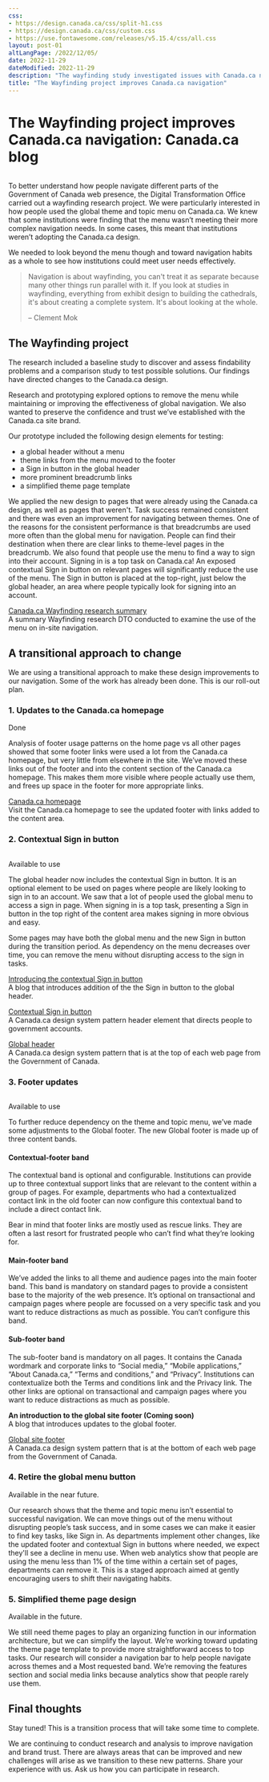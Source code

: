 ```yaml
---
css:
- https://design.canada.ca/css/split-h1.css
- https://design.canada.ca/css/custom.css
- https://use.fontawesome.com/releases/v5.15.4/css/all.css
layout: post-01
altLangPage: /2022/12/05/
date: 2022-11-29
dateModified: 2022-11-29
description: "The wayfinding study investigated issues with Canada.ca navigation and informed changes to improve navigation and simplify the adoption of the Canada.ca design for departments and agencies.  The main improvements include the introduction of a new sign in button, removing the menu button, a contextual footer band, a main footer band with themes, and a simplified design for the theme page."
title: "The Wayfinding project improves Canada.ca navigation"
---
```

<h1 property="name" id="wb-cont" dir="ltr"><span class="stacked"><span>The Wayfinding project improves Canada.ca navigation</span>: <span>Canada.ca blog</span></span></h1>
<div class="row"><div class="col-md-8">
<img src="/images/thumbs/2022-11-29.png" class="img-responsive" alt="" />
  </div>  
  </div>
<p class="mrgn-tp-lg">To better understand how people navigate different parts of the Government of Canada web presence, the Digital Transformation Office carried out a wayfinding research project.  We were particularly interested in how people used the global theme and topic menu on Canada.ca.  We knew that some institutions were finding that the menu wasn’t meeting their more complex navigation needs.   In some cases, this meant that institutions weren’t adopting the Canada.ca design.</p>

<p>We needed to look beyond the menu though and toward navigation habits as a whole to see how institutions could meet user needs effectively.</p>
<div class="row"><div class="col-md-8 mrgn-tp-lg">
<blockquote class="mrgn-tp-lg">
  <p>Navigation is about wayfinding, you can't treat it as separate because many other things run parallel with it. If you look at studies in wayfinding, everything from exhibit design to building the cathedrals, it's about creating a complete system. It's about looking at the whole.</p>

  <p>– Clement Mok</p>
</blockquote></div></div>
<div class="clearfix"></div>

<h2>The Wayfinding project</h2>
<p>The research included a baseline study to discover and assess findability problems and a comparison study to test possible solutions. Our findings have directed changes to the Canada.ca design.</p>
<p>Research and prototyping explored options to remove the menu while maintaining or improving the effectiveness of global navigation.  We also wanted to preserve the confidence and trust we’ve established with the Canada.ca site brand.</p>
<p>Our prototype included the following design elements for testing:</p>
<ul>
  <li>a global header without a menu</li>
   <li>theme links from the menu moved to the footer</li>
   <li>a Sign in button in the global header</li>
   <li>more prominent breadcrumb links</li>
   <li>a simplified theme page template</li>
</ul>
<p>We applied the new design to pages that were already using the Canada.ca design, as well as pages that weren't. Task success remained consistent and there was even an improvement for navigating between themes.  One of the reasons for the consistent performance is that breadcrumbs are used more often than the global menu for navigation.  People can find their destination when there are clear links to theme-level pages in the breadcrumb.  We also found that people use the menu to find a way to sign into their account.  Signing in is a top task on Canada.ca!  An exposed contextual Sign in button on relevant pages will significantly reduce the use of the menu.  The Sign in button is placed at the top-right, just below the global header, an area where people typically look for signing into an account.</p>

<div class="row"><div class="col-md-8 mrgn-tp-lg mrgn-bttm-lg">
  <div class="well small">
<p><a href="#">Canada.ca Wayfinding research summary</a><br>
 A summary Wayfinding research DTO conducted to examine the use of the menu on in-site navigation.</p>
</div></div></div>
<div class="clearfix"></div>
<h2 class="mrgn-tp-lg">A transitional approach to change</h2>
<p>We are using a transitional approach to make these design improvements to our navigation.  Some of the work has already been done. This is our roll-out plan.</p>
<h3>1. Updates to the Canada.ca homepage</h3>
<p><span class="fas fa-check text-success mrgn-rght-sm"></span> Done</p>
<p>Analysis of footer usage patterns on the home page vs all other pages showed that some footer links were used a lot from the Canada.ca homepage, but very little from elsewhere in the site. We’ve moved these links out of the footer and into the content section of the Canada.ca homepage. This makes them more visible where people actually use them, and frees up space in the footer for more appropriate links.</p>

<div class="row"><div class="col-md-8 mrgn-tp-lg mrgn-bttm-lg">
  <div class="well small">
<p><a href="https://www.canada.ca/en.html">Canada.ca homepage</a><br>
 Visit the Canada.ca homepage to see the updated footer with links added to the content area.</p>
</div></div></div>
<div class="clearfix"></div>
<h3 class="mrgn-tp-lg">2. Contextual Sign in button</h3>
<div class="row"><div class="col-md-8">
<img src="/images/wayfaring-sign-in-desktop-en.jpg" class="img-responsive" alt="" />
  </div>  
  </div>  
<p><span class="fas fa-check text-success mrgn-rght-sm"></span> Available to use</p>
<p>The global header now includes the contextual Sign in button.  It is an optional element to be used on pages where people are likely looking to sign in to an account.  We saw that a lot of people used the global menu to access a sign in page.  When signing in is a top task, presenting a Sign in button in the top right of the content area makes signing in more obvious and easy.</p> 
<p>Some pages may have both the global menu and the new Sign in button during the transition period.  As dependency on the menu decreases over time, you can remove the menu without disrupting access to the sign in tasks.</p> 
<div class="row"><div class="col-md-8 mrgn-tp-lg mrgn-bttm-lg">
  <div class="well small">
<p><a href="https://blog.canada.ca/2022/09/23/introducing-contextual-sign-in-button">Introducing the contextual Sign in button</a><br>
 A blog that introduces addition of the the Sign in button to the global header.</p>
    <p><a href="https://design.canada.ca/common-design-patterns/contextual-signin.html">Contextual Sign in button</a><br>
 A Canada.ca design system pattern header element that directs people to government accounts.</p>
    <p><a href="https://design.canada.ca/common-design-patterns/global-header.html">Global header</a><br>
  A Canada.ca design system pattern that is at the top of each web page from the Government of Canada.</p>
</div></div></div>
<div class="clearfix"></div>
<h3 class="mrgn-tp-lg">3. Footer updates</h3>
<div class="row"><div class="col-md-8">
<img src="/images/wafingding-footer-en.png" class="img-responsive" alt="" />
  </div>  
  </div>  
<p><span class="fas fa-check text-success mrgn-rght-sm"></span> Available to use</p>
<p>To further reduce dependency on the theme and topic menu, we’ve made some adjustments to the Global footer. The new Global footer is made up of three content bands.</p>  
<h4>Contextual-footer band</h4>
<p>The contextual band is optional and configurable.  Institutions can provide up to three contextual support links that are relevant to the content within a  group of pages. For example, departments who had a contextualized contact link in the old footer can now configure this contextual band to include a direct contact link.</p>   
<p>Bear in mind that footer links are mostly used as rescue links. They are often a last resort for frustrated people who can’t find what they’re looking for.</p>  
<h4>Main-footer band</h4>
<p>We’ve added the links to all theme and audience pages into the main footer band. This band is mandatory on standard pages to provide a consistent base to the majority of the web presence. It’s optional on transactional and campaign pages where people are focussed on a very specific task and you want to reduce distractions as much as possible.  You can’t configure this band.</p>  
<h4>Sub-footer band</h4>
<p>The sub-footer band is mandatory on all pages.  It contains the Canada wordmark and corporate links to “Social media,” “Mobile applications,” “About Canada.ca,” “Terms and conditions,” and “Privacy”. Institutions can contextualize both the Terms and conditions link and the Privacy link. The other links are optional on transactional and campaign pages where you want to reduce distractions as much as possible.</p> 
<div class="row"><div class="col-md-8 mrgn-tp-lg mrgn-bttm-lg">
  <div class="well small">
    <p><strong>An introduction to the global site footer (Coming soon)</strong><br>
 A blog that introduces updates to the global footer.</p>
    <p><a href="https://design.canada.ca/common-design-patterns/site-footer.html">Global site footer</a><br>
  A Canada.ca design system pattern that is at the bottom of each web page from the Government of Canada.</p>
</div></div></div>
<div class="clearfix"></div>
<h3 class="mrgn-tp-lg">4. Retire the global menu button</h3>
<p><span class="fas fa-circle text-warning mrgn-rght-sm"></span> Available in the near future.</p>
<p>Our research shows that the theme and topic menu isn’t essential to successful navigation. We can move things out of the menu without disrupting people’s task success, and in some cases we can make it easier to find key tasks, like Sign in.  As departments implement other changes, like the updated footer and contextual Sign in buttons where needed, we expect they'll see a decline in menu use. When web analytics show that people are using the menu less than 1% of the time within a certain set of pages, departments can remove it. This is a staged approach aimed at gently encouraging users to shift their navigating habits.</p>
<h3 class="mrgn-tp-lg">5. Simplified theme page design</h3>
<p><span class="fas fa-circle text-warning mrgn-rght-sm"></span> Available in the future.</p>
<p>We still need theme pages to play an organizing function in our information architecture, but we can simplify the layout. We’re working toward updating the theme page template to provide more straightforward access to top tasks.  Our research will consider a navigation bar to help people navigate across themes and a Most requested band.   We’re removing the features section and social media links because analytics show that people rarely use them.</p>
<h2>Final thoughts</h2>
<p>Stay tuned!  This is a transition process that will take some time to complete.</p>
<p>We are continuing to conduct research and analysis to improve navigation and brand trust.   There are always areas that can be improved and new challenges will arise as we transition to these new patterns.  Share your experience with us.  Ask us how you can participate in research.</p>
<!--<h2>Connect with the Digital Transformation Office</h2>
<ul>
  <li>Email: <a href="mailto:dto.btn@tbs-sct.gc.ca">dto.btn@tbs-sct.gc.ca</a></li>
<li>Twitter: #CanadaDotCa (English) / #CanadaPointCa (French)</li>
  <li>Slack: <a href="http://design-GC-conception.slack.com">http://design-GC-conception.slack.com</a></li>
  </ul>
 <h2>Sign up to the Digital Transformation Office mailing list</h2>-->

